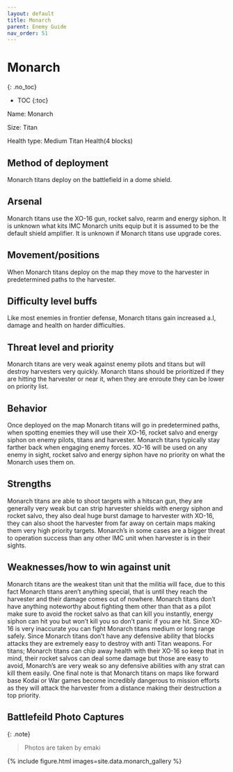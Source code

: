 ```yaml
---
layout: default
title: Monarch
parent: Enemy Guide
nav_order: 51
---
```


# Monarch
{: .no_toc}

- TOC
{:toc}

Name: Monarch

Size: Titan

Health type: Medium Titan Health(4 blocks)

## Method of deployment

Monarch titans deploy on the battlefield in a dome shield.

## Arsenal

Monarch titans use the XO-16 gun, rocket salvo, rearm and energy siphon. It is unknown what kits IMC Monarch units equip but it is assumed to be the default shield amplifier. It is unknown if Monarch titans use upgrade cores. 

## Movement/positions

When Monarch titans deploy on the map they move to the harvester in predetermined paths to the harvester. 

## Difficulty level buffs

Like most enemies in frontier defense, Monarch titans gain increased a.I, damage and health on harder difficulties.

## Threat level and priority 

Monarch titans are very weak against enemy pilots and titans but will destroy harvesters very quickly. Monarch titans should be prioritized if they are hitting the harvester or near it, when they are enroute they can be lower on priority list. 

## Behavior

Once deployed on the map Monarch titans will go in predetermined paths, when spotting enemies they will use their XO-16, rocket salvo and energy siphon on enemy pilots, titans and harvester. Monarch titans typically stay farther back when engaging enemy forces. XO-16 will be used on any enemy in sight, rocket salvo and energy siphon have no priority on what the Monarch uses them on. 

## Strengths

Monarch titans are able to shoot targets with a hitscan gun, they are generally very weak but can strip harvester shields with energy siphon and rocket salvo, they also deal huge burst damage to harvester with XO-16, they can also shoot the harvester from far away on certain maps making them very high priority targets. Monarch’s in some cases are a bigger threat to operation success than any other IMC unit when harvester is in their sights. 

## Weaknesses/how to win against unit 

Monarch titans are the weakest titan unit that the militia will face, due to this fact Monarch titans aren’t anything special, that is until they reach the harvester and their damage comes out of nowhere. Monarch titans don’t have anything noteworthy about fighting them other than that as a pilot make sure to avoid the rocket salvo as that can kill you instantly, energy siphon can hit you but won’t kill you so don’t panic if you are hit. Since XO-16 is very inaccurate you can fight Monarch titans medium or long range safely. Since Monarch titans don’t have any defensive ability that blocks attacks they are extremely easy to destroy with anti Titan weapons. For titans; Monarch titans can chip away health with their XO-16 so keep that in mind, their rocket salvos can deal some damage but those are easy to avoid, Monarch’s are very weak so any defensive abilities with any strat can kill them easily. One final note is that Monarch titans on maps like forward base Kodai or War games become incredibly dangerous to mission efforts as they will attack the harvester from a distance making their destruction a top priority.

## Battlefeild Photo Captures

{: .note}
> Photos are taken by emaki

{% include figure.html images=site.data.monarch_gallery %}